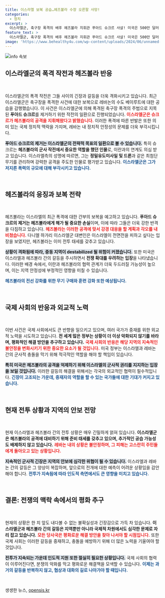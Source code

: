 ```yaml
---
title: 이스라엘 보복 공습…헤즈볼라 수장 오른팔 사망!
categories:
  - 정치
excerpt: >
  이스라엘군, 축구장 폭격의 배후 헤즈볼라 지휘관 푸아드 슈크르 사살! 미국은 500만 달러 현상금을 걸고, 갈등의 긴장이 고조되고 있다. 전쟁 확대 우려 속, 이스라엘의 강경 대응과 헤즈볼라의 반격은 어떤 결과를 불러올까?
feature_text: >
  이스라엘군, 축구장 폭격의 배후 헤즈볼라 지휘관 푸아드 슈크르 사살! 미국은 500만 달러 현상금을 걸고, 갈등의 긴장이 고조되고 있다. 전쟁 확대 우려 속, 이스라엘의 강경 대응과 헤즈볼라의 반격은 어떤 결과를 불러올까?
image: 'https://www.behealthy4u.com/wp-content/uploads/2024/06/unnamed-file.png'
---
```


<p><img src="https://www.behealthy4u.com/wp-content/uploads/2024/06/unnamed-file.png" alt="info 속보" /></p>

<h2 data-ke-size="size26">이스라엘군의 폭격 작전과 헤즈볼라 반응</h2>

<p data-ke-size="size16">&nbsp;</p>

<p>이스라엘군의 폭격 작전은 그들 사이의 긴장과 갈등을 더욱 격화시키고 있습니다. 최근 이스라엘군은 축구장을 폭격한 사건에 대한 보복으로 레바논의 수도 베이루트에 대한 공습을 감행했습니다. 이 사건은 이스라엘군에 의해 폭격된 축구장 폭격의 주범으로 지목된 <b>푸아드 슈크르</b>를 제거하기 위한 작전의 일환으로 진행되었습니다. <b><span style="color: #ee2323;">이스라엘군은 슈크르가 헤즈볼라의 공격을 지휘해왔다고 밝혔습니다.</span></b> 이러한 폭격에 따른 반발은 또한 의미 있는 국제 정치적 맥락을 가지며, 레바논 내 정치적 안정성의 문제를 더욱 부각시킵니다. </p>

<p><b><span style="background-color: #21538527;">푸아드 슈크르의 제거는 이스라엘군의 전략적 목표의 일환으로 볼 수 있습니다.</span></b> 특히 슈크르는 <b>헤즈볼라의 군사 작전에서 중요한 역할을 했던 인물</b>로, 이란과의 연계도 의심 받고 있습니다. 이스라엘측의 성명에 따르면, 그는 <b>정밀유도미사일 및 드론</b>과 같은 최첨단 무기를 관리하며 강력한 공격을 주도한 인물로 평가받고 있습니다. <b><span style="color: #1a5490;">이스라엘군은 그가 저지른 폭력의 규모에 대해 부각시키고 있습니다.</span></b></p>

<p data-ke-size="size16">&nbsp;</p>

<h2 data-ke-size="size26">헤즈볼라의 응징과 보복 전략</h2>

<p data-ke-size="size16">&nbsp;</p>

<p>헤즈볼라는 이스라엘의 최근 폭격에 대한 간부의 보복을 예고하고 있습니다. <b>푸아드 슈크르의 제거는 헤즈볼라에게 해가 될 중요한 손실</b>이며, 이에 따라 그들은 더욱 강한 반격을 다짐하고 있습니다. <b><span style="color: #ee2323;">헤즈볼라는 이러한 공격에 맞서 강경 대응을 할 계획과 각오를 내비쳤습니다.</span></b> 다니엘 하가리 이스라엘군 대변인은 이스라엘이 전면전을 피하고 싶다는 입장을 보였지만, 헤즈볼라는 이미 전투 태세를 갖추고 있습니다.</p>

<p><b><span style="background-color: #21538527;">상황이 격화됨에 따라, 중동 지역이 destabilized 될 위험이 커졌습니다.</span></b> 또한 미국은 이스라엘과 헤즈볼라 간의 갈등을 주시하면서 <b>전쟁 확대를 우려하는 입장</b>을 나타냈습니다. 이러한 배경 속에서, 이란과 헤즈볼라의 협력 관계가 더욱 두드러질 가능성이 높으며, 이는 지역 안정성에 부정적인 영향을 미칠 수 있습니다.</p>

<p><b><span style="color: #1a5490;">헤즈볼라의 전선 강화를 위한 무기 구매와 훈련 강화 또한 예상됩니다.</span></b></p>

<p data-ke-size="size16">&nbsp;</p>

<h2 data-ke-size="size26">국제 사회의 반응과 외교적 노력</h2>

<p data-ke-size="size16">&nbsp;</p>

<p>이번 사건은 국제 사회에서도 큰 반향을 일으키고 있으며, 여러 국가가 중재를 위한 외교적 노력을 시도하고 있습니다. <b>전 세계 많은 정부는 상황이 더 이상 악화되지 않기를 바라며, 평화적인 해결 방안을 추구하고 있습니다.</b> <b><span style="color: #ee2323;">국제 사회의 반응은 해당 지역의 지속적인 불안정을 변화시키기 위한 중요한 요소가 될 것입니다.</span></b> 미국 정부는 이스라엘과 레바논 간의 군사적 충돌을 막기 위해 적극적인 역할을 해야 할 책임이 있습니다.</p>

<p><b><span style="background-color: #21538527;">특히 미국은 헤즈볼라의 공격을 억제하기 위해 이스라엘의 군사적 권리를 지지하는 입장을 보일 것입니다.</span></b> 이러한 갈등의 해결을 위해서는 각국의 외교적인 협력이 필수적입니다. <b><span style="color: #1a5490;">긴장이 고조되는 가운데, 중재자의 역할을 할 수 있는 국가들에 대한 기대가 커지고 있습니다.</span></b></p>

<p data-ke-size="size16">&nbsp;</p>

<h2 data-ke-size="size26">현재 전투 상황과 지역의 안보 전망</h2>

<p data-ke-size="size16">&nbsp;</p>

<p>현재 이스라엘과 헤즈볼라 간의 전투 상황은 매우 긴밀하게 얽혀 있습니다. <b>이스라엘군은 헤즈볼라의 공격에 대비하기 위해 준비 태세를 갖추고 있으며, 추가적인 공습 가능성도 배제하지 않고 있습니다.</b> <b><span style="color: #ee2323;">레바논 내의 상황은 불안정하며, 그 피해는 고스란히 주민들에게 돌아오고 있는 상황입니다.</span></b></p>

<p><b><span style="background-color: #21538527;">지속적인 군사적 긴장은 지역의 안보에 심각한 위협이 될 수 있습니다.</span></b> 이스라엘과 레바논 간의 갈등은 그 양상이 복잡하며, 앞으로의 전개에 대한 예측이 어려운 상황임을 감안해야 합니다. <b><span style="color: #1a5490;">전투가 지속됨에 따라 인도적 측면에서도 큰 영향을 미치고 있습니다.</span></b></p>

<p data-ke-size="size16">&nbsp;</p>

<h2 data-ke-size="size26">결론: 전쟁의 맥락 속에서의 평화 추구</h2>

<p data-ke-size="size16">&nbsp;</p>

<p>현재의 상황은 한 치 앞도 내다볼 수 없는 불확실성과 긴장감으로 가득 차 있습니다. <b>이스라엘군과 헤즈볼라 간의 갈등은 지역뿐만 아니라 국제적 차원에서도 심각한 문제로 자리 잡고 있습니다.</b> <b><span style="color: #ee2323;">모든 당사국은 평화로운 해결 방안을 찾아 나서야 할 시점입니다.</span></b> 또한 국제 사회는 이러한 갈등을 중재하고, 충돌을 예방하기 위해 더 많은 노력을 기울여야 할 것입니다.</p>

<p><b><span style="background-color: #21538527;">전투가 지속되는 가운데 인도적 지원 또한 절실히 필요한 상황입니다.</span></b> 국제 사회의 협력이 이루어진다면, 분쟁의 악화를 막고 평화로운 해결책을 모색할 수 있습니다. <b><span style="color: #1a5490;">이제는 과거의 갈등을 반복하지 않고, 협상과 대화의 길로 나아가야 할 때입니다.</span></b> </p>

<p data-ke-size="size16">&nbsp;</p>
생생한 뉴스, <a href="https://opensis.kr" rel="dofollow">opensis.kr</a>


